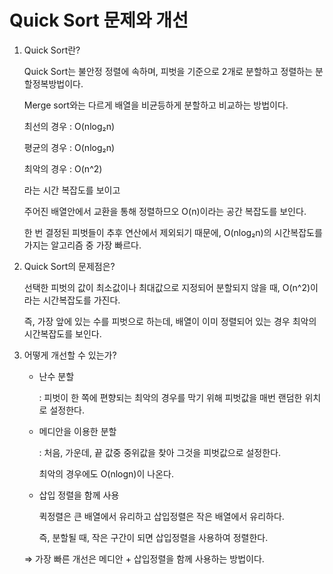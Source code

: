 # Quick Sort 문제와 개선

1. Quick Sort란?

    Quick Sort는 불안정 정렬에 속하며, 피벗을 기준으로 2개로 분할하고 정렬하는 분할정복방법이다.

    Merge sort와는 다르게 배열을 비균등하게 분할하고 비교하는 방법이다.

    최선의 경우 : O(nlog₂n)

    평균의 경우 : O(nlog₂n)

    최악의 경우 : O(n^2)

    라는 시간 복잡도를 보이고

    주어진 배열안에서 교환을 통해 정렬하므오 O(n)이라는 공간 복잡도를 보인다.

    한 번 결정된 피벗들이 추후 연산에서 제외되기 때문에, O(nlog₂n)의 시간복잡도를 가지는 알고리즘 중 가장 빠르다.
    

2. Quick Sort의 문제점은?

    선택한 피벗의 값이 최소값이나 최대값으로 지정되어 분할되지 않을 때, O(n^2)이라는 시간복잡도를 가진다.

    즉, 가장 앞에 있는 수를 피벗으로 하는데, 배열이 이미 정렬되어 있는 경우 최악의 시간복잡도를 보인다.

     

3. 어떻게 개선할 수 있는가?
    - 난수 분할

        : 피벗이 한 쪽에 편향되는 최악의 경우를 막기 위해 피벗값을 매번 랜덤한 위치로 설정한다.

    - 메디안을 이용한 분할

        : 처음, 가운데, 끝 값중 중위값을 찾아 그것을 피벗값으로 설정한다.

        최악의 경우에도 O(nlogn)이 나온다.

    - 삽입 정렬을 함께 사용

        퀵정렬은 큰 배열에서 유리하고 삽입정렬은 작은 배열에서 유리하다.

        즉, 분할될 때, 작은 구간이 되면 삽입정렬을 사용하여 정렬한다.

    ⇒ 가장 빠른 개선은 메디안 + 삽입정렬을 함께 사용하는 방법이다.